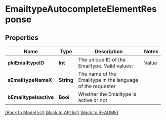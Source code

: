 # EmailtypeAutocompleteElementResponse

## Properties
Name | Type | Description | Notes
------------ | ------------- | ------------- | -------------
**pkiEmailtypeID** | **Int** | The unique ID of the Emailtype.  Valid values:  |Value|Description| |-|-| |1|Office| |2|Home| | 
**sEmailtypeNameX** | **String** | The name of the Emailtype in the language of the requester | 
**bEmailtypeIsactive** | **Bool** | Whether the Emailtype is active or not | 

[[Back to Model list]](../README.md#documentation-for-models) [[Back to API list]](../README.md#documentation-for-api-endpoints) [[Back to README]](../README.md)


